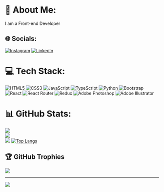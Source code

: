 # 💫 About Me:
I am a Front-end Developer


## 🌐 Socials:
[![Instagram](https://img.shields.io/badge/Instagram-%23E4405F.svg?logo=Instagram&logoColor=white)](https://instagram.com/mehdiuxas) [![LinkedIn](https://img.shields.io/badge/LinkedIn-%230077B5.svg?logo=linkedin&logoColor=white)](https://linkedin.com/in/mahdi-taheri-a06201286/) 

# 💻 Tech Stack:
![HTML5](https://img.shields.io/badge/html5-%23E34F26.svg?style=for-the-badge&logo=html5&logoColor=white) ![CSS3](https://img.shields.io/badge/css3-%231572B6.svg?style=for-the-badge&logo=css3&logoColor=white) ![JavaScript](https://img.shields.io/badge/javascript-%23323330.svg?style=for-the-badge&logo=javascript&logoColor=%23F7DF1E) ![TypeScript](https://img.shields.io/badge/typescript-%23007ACC.svg?style=for-the-badge&logo=typescript&logoColor=white) ![Python](https://img.shields.io/badge/python-3670A0?style=for-the-badge&logo=python&logoColor=ffdd54) ![Bootstrap](https://img.shields.io/badge/bootstrap-%23563D7C.svg?style=for-the-badge&logo=bootstrap&logoColor=white) ![React](https://img.shields.io/badge/react-%2320232a.svg?style=for-the-badge&logo=react&logoColor=%2361DAFB) ![React Router](https://img.shields.io/badge/React_Router-CA4245?style=for-the-badge&logo=react-router&logoColor=white) ![Redux](https://img.shields.io/badge/redux-%23593d88.svg?style=for-the-badge&logo=redux&logoColor=white) ![Adobe Photoshop](https://img.shields.io/badge/adobephotoshop-%2331A8FF.svg?style=for-the-badge&logo=adobephotoshop&logoColor=white) ![Adobe Illustrator](https://img.shields.io/badge/adobeillustrator-%23FF9A00.svg?style=for-the-badge&logo=adobeillustrator&logoColor=white) 
# 📊 GitHub Stats:
![](https://github-readme-stats.vercel.app/api?username=mahdiitaheri&theme=react&hide_border=false&include_all_commits=false&count_private=false)<br/>
![](https://github-readme-streak-stats.herokuapp.com/?user=mahdiitaheri&theme=react&hide_border=false)<br/>
![](https://github-readme-stats.vercel.app/api/top-langs/?username=mahdiitaheri&theme=react&hide_border=false&include_all_commits=false&count_private=false&layout=compact)
[![Top Langs](https://github-readme-stats.vercel.app/api/top-langs/?username=nabilramy&layout=compact)](https://github.com/anuraghazra/github-readme-stats)


## 🏆 GitHub Trophies
![](https://github-profile-trophy.vercel.app/?username=mahdiitaheri&theme=nord&no-frame=false&no-bg=true&margin-w=4)

---
[![](https://visitcount.itsvg.in/api?id=mahdiitaheri&icon=0&color=1)](https://visitcount.itsvg.in)

<!-- Proudly created with GPRM ( https://gprm.itsvg.in ) -->

